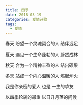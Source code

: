 ```yaml
---
title: 四季
date: 2018-03-19
categories: 爱情诗歌
tags:
  - 爱情
---
```


春天
盼望一个灵魂契合的人
结伴远足
<!--more-->
夏天
遇见一个生命蓬勃的人
蔚然成林

秋天
合为一个精神丰盈的人
结出硕果

冬天
站成一个内心温暖的人
燃起炉火

我是你亲密的爱人
也是
一生的挚友

以四季轮转的郑重
以日升月落的问候